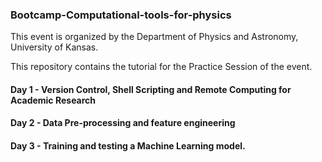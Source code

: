 ### Bootcamp-Computational-tools-for-physics
This event is organized by the Department of Physics and Astronomy, University of Kansas.

This repository contains the tutorial for the Practice Session of the event.
#### Day 1 - Version Control, Shell Scripting and Remote Computing for Academic Research

#### Day 2 - Data Pre-processing and feature engineering

#### Day 3 - Training and testing a Machine Learning model.

